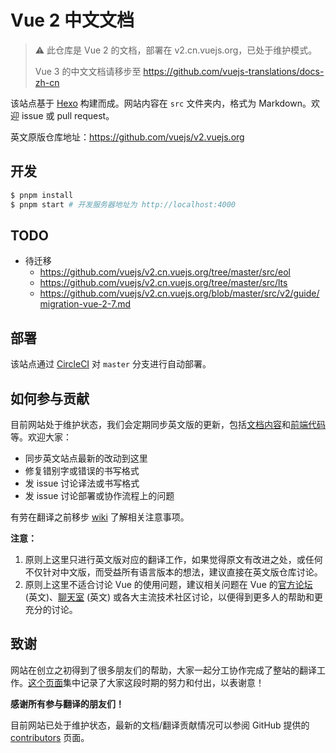 # Vue 2 中文文档

> ⚠️ 此仓库是 Vue 2 的文档，部署在 v2.cn.vuejs.org，已处于维护模式。
>
> Vue 3 的中文文档请移步至 https://github.com/vuejs-translations/docs-zh-cn

该站点基于 [Hexo](https://hexo.io/) 构建而成。网站内容在 `src` 文件夹内，格式为 Markdown。欢迎 issue 或 pull request。

英文原版仓库地址：https://github.com/vuejs/v2.vuejs.org

## 开发

``` bash
$ pnpm install
$ pnpm start # 开发服务器地址为 http://localhost:4000
```

## TODO

- 待迁移 
   - https://github.com/vuejs/v2.cn.vuejs.org/tree/master/src/eol
   - https://github.com/vuejs/v2.cn.vuejs.org/tree/master/src/lts
   - https://github.com/vuejs/v2.cn.vuejs.org/blob/master/src/v2/guide/migration-vue-2-7.md

## 部署

该站点通过 [CircleCI](https://circleci.com/) 对 `master` 分支进行自动部署。

## 如何参与贡献

目前网站处于维护状态，我们会定期同步英文版的更新，包括[文档内容](https://github.com/vuejs/v2.vuejs.org/tree/master/src)和[前端代码](https://github.com/vuejs/v2.vuejs.org/tree/master/themes/vue)等。欢迎大家：

* 同步英文站点最新的改动到这里
* 修复错别字或错误的书写格式
* 发 issue 讨论译法或书写格式
* 发 issue 讨论部署或协作流程上的问题

有劳在翻译之前移步 [wiki](https://github.com/vuejs/v2.cn.vuejs.org/wiki) 了解相关注意事项。

**注意：**

1. 原则上这里只进行英文版对应的翻译工作，如果觉得原文有改进之处，或任何不仅针对中文版，而受益所有语言版本的想法，建议直接在英文版仓库讨论。
2. 原则上这里不适合讨论 Vue 的使用问题，建议相关问题在 Vue 的[官方论坛](https://forum.vuejs.org/) (英文)、[聊天室](https://chat.vuejs.org/) (英文) 或各大主流技术社区讨论，以便得到更多人的帮助和更充分的讨论。

## 致谢

网站在创立之初得到了很多朋友们的帮助，大家一起分工协作完成了整站的翻译工作。[这个页面](https://v2.cn.vuejs.org/about/)集中记录了大家这段时期的努力和付出，以表谢意！

**感谢所有参与翻译的朋友们！**

目前网站已处于维护状态，最新的文档/翻译贡献情况可以参阅 GitHub 提供的 [contributors](https://github.com/vuejs/v2.cn.vuejs.org/graphs/contributors) 页面。
